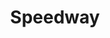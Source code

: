 ---
title: "Speedway"
url: /greenville/speedway-greenville-boulevard-southwest/
shop: Lebensmittel
---